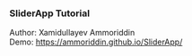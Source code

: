 ### SliderApp Tutorial
Author: Xamidullayev Ammoriddin
<br>
Demo: https://ammoriddin.github.io/SliderApp/
